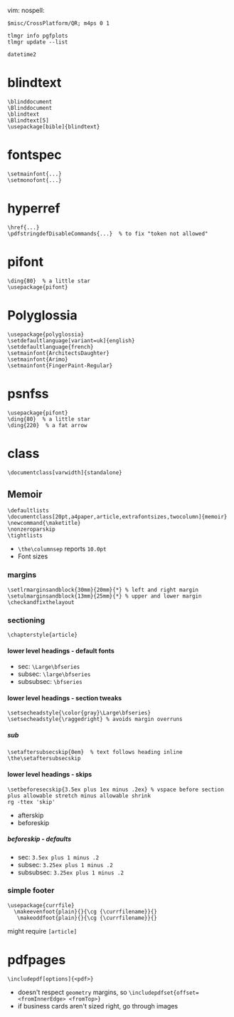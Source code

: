 vim: nospell:

    $misc/CrossPlatform/QR; m4ps 0 1

    tlmgr info pgfplots
    tlmgr update --list

`datetime2`

# blindtext
    \blinddocument
    \Blinddocument
    \blindtext
    \Blindtext[5]
    \usepackage[bible]{blindtext}

# fontspec
    \setmainfont{...}
    \setmonofont{...}

# hyperref
    \href{...}
    \pdfstringdefDisableCommands{...}  % to fix "token not allowed"

# pifont
    \ding{80}  % a little star
    \usepackage{pifont}

# Polyglossia
    \usepackage{polyglossia}
    \setdefaultlanguage[variant=uk]{english}
    \setdefaultlanguage{french}
    \setmainfont{ArchitectsDaughter}
    \setmainfont{Arimo}
    \setmainfont{FingerPaint-Regular}

# psnfss
    \usepackage{pifont}
    \ding{80}  % a little star
    \ding{220}  % a fat arrow

# class
    \documentclass[varwidth]{standalone}

## Memoir
    \defaultlists
    \documentclass[20pt,a4paper,article,extrafontsizes,twocolumn]{memoir}
    \newcommand{\maketitle}
    \nonzeroparskip
    \tightlists

- `\the\columnsep` reports `10.0pt`
- Font sizes

### margins
    \setlrmarginsandblock{30mm}{20mm}{*} % left and right margin
    \setulmarginsandblock{13mm}{25mm}{*} % upper and lower margin
    \checkandfixthelayout

### sectioning
    \chapterstyle{article}

#### lower level headings - default fonts
- sec: `\Large\bfseries`
- subsec: `\large\bfseries`
- subsubsec: `\bfseries`

#### lower level headings - section tweaks
    \setsecheadstyle{\color{gray}\Large\bfseries}
    \setsecheadstyle{\raggedright} % avoids margin overruns

##### sub
    \setaftersubsecskip{0em}  % text follows heading inline
    \the\setaftersubsecskip

#### lower level headings - skips
    \setbeforesecskip{3.5ex plus 1ex minus .2ex} % vspace before section plus allowable stretch minus allowable shrink
    rg -ttex 'skip'

- afterskip
- beforeskip

##### beforeskip - defaults
- sec: `3.5ex plus 1 minus .2`
- subsec: `3.25ex plus 1 minus .2`
- subsubsec: `3.25ex plus 1 minus .2`

### simple footer
    \usepackage{currfile}
      \makeevenfoot{plain}{}{\cg {\currfilename}}{}
       \makeoddfoot{plain}{}{\cg {\currfilename}}{}

might require `[article]`

# pdfpages
    \includepdf[options]{<pdf>}

- doesn't respect `geometry` margins, so `\includepdfset{offset=<fromInnerEdge> <fromTop>}`
- if business cards aren't sized right, go through images

